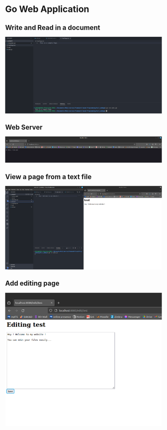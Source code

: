 # Go Web Application

## Write and Read in a document

![plot](./screen_appli/writeRead.png)

## Web Server

![plot](./screen_appli/webServer.png)

## View a page from a text file

![plot](./screen_appli/viewPage.png)

## Add editing page 

![plot](./screen_appli/editPage.png)
